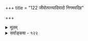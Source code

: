 +++
title = "122 जीवोत्पत्त्यादिवादो निगमवदिह"

+++
<details><summary>मूलम्</summary>

जीवोत्पत्त्यादिवादो निगमवदिह तन्नित्यतोक्तेश्च साम्याज्जीवाद्याख्यानिरूढिस्त्वभिमतिभिदया स्याच्च संकर्षणादौ ।  
मन्वादेश्चोपजीव्यं हिततममिदमित्यादिकं भारतोक्तं तत्क्वाप्यैक्यं विकल्पः क्वचिदभिमतवत्तादृशाम्नायभेदात् ॥ १२२ ॥
</details>

<details><summary>सर्वाङ्कषा - १२२</summary>

पाञ्चरात्रेऽपि वेदविरोधमाशंक्य परिहरतिजीवेत्यादि । **इह** = श्रीपाञ्चरात्रे जीवोत्पत्त्यादिवादः 'वासुदेवात्संकर्षणो नाम जीवो जायते' इति जीवोत्पत्तिवादः, आदिपदात् 'संकर्षणात्प्रद्युम्नसंज्ञं मनः' इति संकर्षणपदवाच्यात् जीवात् मनस उत्पत्तेः ग्रहणम् । मनसस्तु अहंकारादुत्पत्तिः श्रौती । एवं वेदविरुद्धवादोऽपि तन्नित्यतोक्तेः **च** = जीवनित्यत्ववचनस्यापि **साम्यात्** = तत्रैव तथैव दर्शनात् **निगमवत्** = तथैव भवेत् । वेदेऽपि ‘प्रजापतिः प्रजा असृजत' 'तोयेन जीवान् व्यससर्ज भूम्याम्' 'अजो नित्यः शाश्वतोऽयम्' ‘नित्यो नित्यानाम्' इत्यादौ जीवोत्पत्तिनित्यत्वश्रुतिवत् सर्वं नेयम् । स्वरूपतो नित्यत्वम्, शरीरविशिष्टरूपेण जननं चाभिप्रेत्य निर्वाह उभयोस्समानः । एवम् - संकर्षणादौ जीवाद्याख्या **निरूढिस्तु** = 'संकर्षणो नाम जीवः' इति संकर्षणे जीवशब्दस्य प्रयोगश्च अभिमतिभिदया च **स्यात्** = तत्तत्तत्त्वाभिमानिरूपभेदात्तथा तथा व्यवहारश्च स्यात् । किञ्च इदं पाञ्चरात्रम् **मन्वादेश्च** = मनुप्रभृतीनामपि **उपजीव्यम्** = आश्रयणीयम् हिततमम् इत्यादिकं च **भारतोक्तम्** = महाभारत उक्तम् । **तत्** = तस्मात् **क्वापि** = कुत्रचित् **ऐक्यम्** = एकाभिप्रायत्वादविरोध 



676 

[पाञ्चरात्रेतराप्रामाण्यम् ] 

346. 

सर्वे सर्वज्ञबुद्धेर्ननु विषयतया नित्यसिद्धाः कृतान्ताः 

तस्मात् तेन प्रवर्त्ये सति समयगणे कस्यचित् को विशेषः । 

मैवम् तत्त्वे विकल्पयज विहतिमतामेकशेषत्वमा 

तन्निष्ठा स्यात् कनिष्ठा; नमति न विदुषोऽनामिकादिः परस्मै ॥123॥ 

एव । क्वचित् अभिमतवत् **विकल्पः** = वेदे यथा 'अतिरात्रे षोडशिनं गृह्णाति ' ' नातिरात्रे षोडशिनं गृह्णाति' इति परस्परविरोधे विकल्पः, तद्वदत्रापि विरोधे विकल्पो ज्ञेयः । कुत इत्यत्र - तादृशाम्नायभेदात्तादृशस्य प्रमाणमूर्धन्यस्य **आम्नायस्य** = एकायनीयशाखानाम्नः **भेदात्** = प्रसिद्धश्रुतेर्भिन्नत्वात् परस्परश्रुतिविरोधे क्रियादिषु विकल्पः, तत्त्वेषु तात्पर्यभेदेन समन्वयश्चेत्यादिकमुत्सर्गन्यायसिद्धम् । अतः पाञ्चरात्रं तु सर्वांशे प्रमाणम् । अधिकं त्वागमप्रामाण्यपाञ्चरात्राधिकरणपाञ्चरात्ररक्षादिषु द्रष्टव्यम् ॥ 

वस्तुतस्त्वत्र वक्तव्यं सर्वं पूर्वं तु विस्तरात् । अभ्यधायि पुनः पिष्टपेषणं विफलं किल । 'यश्च मूढतमो लोके यश्च बुद्धेः परं गतः । द्वाविमौ सुखिनौ लोके क्लिश्यत्यन्तरितो जनः ॥ ' इत्येतच्छुकवाक्यं तत् सर्वकालहितं भवेत् । परं तु कष्टं द्वयमप्यत्यन्तं किं विधेमहि ॥ अस्त्येव भगवत्पादशरणागतिरप्यसौ । क्षुरधाराव्रतं सापि तथाप्यन्या गतिर्न हि ॥ १२२ ॥
</details>
